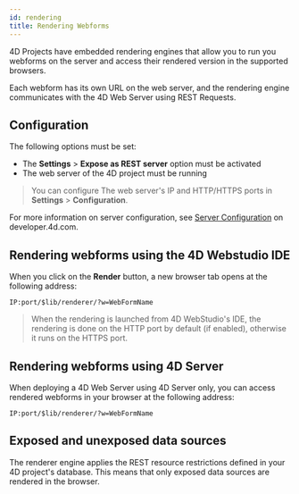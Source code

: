```yaml
---
id: rendering
title: Rendering Webforms
---
```


4D Projects have embedded rendering engines that allow you to run you webforms on the server and access their rendered version in the supported browsers.

Each webform has its own URL on the web server, and the rendering engine communicates with the 4D Web Server using REST Requests.

## Configuration

The following options must be set:

* The **Settings** > **Expose as REST server** option must be activated 
* The web server of the 4D project must be running

> You can configure The web server's IP and HTTP/HTTPS ports in **Settings** > 
**Configuration**.

For more information on server configuration, see [Server Configuration](https://developer.4d.com/docs/en/REST/configuration.html) on developer.4d.com.

## Rendering webforms using the 4D Webstudio IDE

When you click on the **Render** button, a new browser tab opens at the following address:

`IP:port/$lib/renderer/?w=WebFormName`

> When the rendering is launched from 4D WebStudio's IDE, the rendering is done on the HTTP port by default (if enabled), otherwise it runs on the HTTPS port.

## Rendering webforms using 4D Server

When deploying a 4D Web Server using 4D Server only, you can access rendered webforms in your browser at the following address:

`IP:port/$lib/renderer/?w=WebFormName`

## Exposed and unexposed data sources 

The renderer engine applies the REST resource restrictions defined in your 4D project's database. This means that only exposed data sources are rendered in the browser. 

